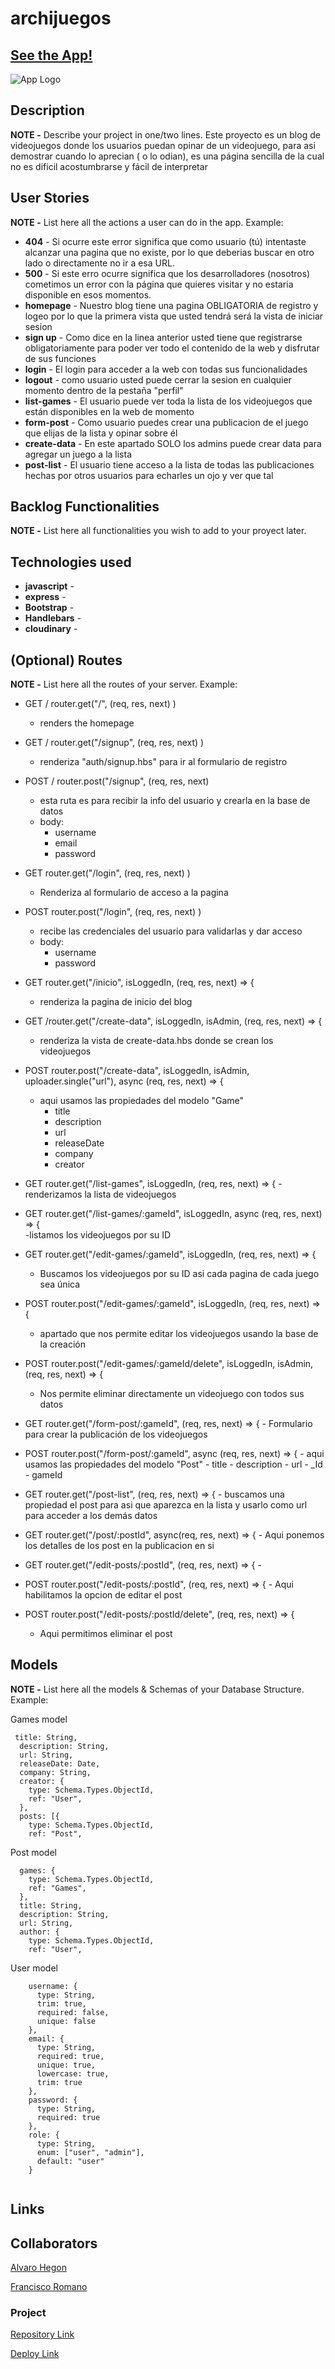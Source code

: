 # archijuegos

## [See the App!](https://archijuegos.adaptable.app/)

![App Logo](https://github.com/Franromano130/archijuegos/assets/128600279/f9d84277-6d9b-4dab-9fb0-065723295a9e)


## Description

**NOTE -** Describe your project in one/two lines.
Este proyecto es un blog de videojuegos donde los usuarios puedan opinar de un videojuego, para asi demostrar cuando lo aprecian ( o lo odian), es una página sencilla de la cual no es dificil acostumbrarse y fácil de interpretar 
 
## User Stories

**NOTE -**  List here all the actions a user can do in the app. Example:

- **404** - Si ocurre este error significa que como usuario (tú) intentaste alcanzar una pagina que no existe, por lo que deberias buscar en otro lado o directamente no ir a esa URL. 
- **500** - Si este erro ocurre significa que los desarrolladores (nosotros) cometimos un error con la página que quieres visitar y no estaria disponible en esos momentos.
- **homepage** - Nuestro blog tiene una pagina OBLIGATORIA de registro y logeo por lo que la primera vista que usted tendrá será la vista de iniciar sesion
- **sign up** - Como dice en la linea anterior usted tiene que registrarse obligatoriamente para poder ver todo el contenido de la web  y disfrutar de sus funciones  
- **login** - El login para acceder a la web con todas sus funcionalidades 
- **logout** - como usuario usted puede cerrar la sesion en cualquier momento dentro de la pestaña "perfil"
- **list-games** - El usuario puede ver toda la lista de los videojuegos que están disponibles en la web de momento
- **form-post** - Como usuario puedes crear una publicacion de el juego que elijas de la lista y opinar sobre él
- **create-data** - En este apartado SOLO los admins puede crear data para agregar un juego a la lista 
- **post-list** - El usuario tiene acceso a la lista de todas las publicaciones hechas por otros usuarios para echarles un ojo y ver que tal

## Backlog Functionalities

**NOTE -** List here all functionalities you wish to add to your proyect later.

## Technologies used

- **javascript** -
- **express** -
- **Bootstrap** -
- **Handlebars** -
- **cloudinary** -


## (Optional) Routes

**NOTE -** List here all the routes of your server. Example:

- GET / router.get("/", (req, res, next) )
  - renders the homepage
- GET / router.get("/signup", (req, res, next) ) 
  - renderiza "auth/signup.hbs" para ir al formulario de registro
- POST / router.post("/signup", (req, res, next)
  - esta ruta es para recibir la info del usuario y crearla en la base de datos
  - body:
    - username
    - email
    - password
- GET router.get("/login", (req, res, next) ) 
  - Renderiza al formulario de acceso a la pagina
- POST router.post("/login", (req, res, next) ) 
  - recibe las credenciales del usuario para validarlas y dar acceso
  - body:
    - username
    - password

- GET router.get("/inicio", isLoggedIn, (req, res, next) => {
  -  renderiza la pagina de inicio del blog
- GET /router.get("/create-data", isLoggedIn, isAdmin, (req, res, next) => {
  - renderiza la vista de create-data.hbs donde se crean los videojuegos

- POST router.post("/create-data", isLoggedIn, isAdmin, uploader.single("url"), async (req, res, next) => {
   - aqui usamos las propiedades del modelo "Game"
      - title
      - description
      - url
      - releaseDate
      - company
      - creator
- GET router.get("/list-games", isLoggedIn, (req, res, next) => {
    -renderizamos la lista de videojuegos
- GET router.get("/list-games/:gameId", isLoggedIn, async (req, res, next) => {   
     -listamos los videojuegos por su ID 
- GET router.get("/edit-games/:gameId", isLoggedIn, (req, res, next) => {   
     -   Buscamos los videojuegos por su ID asi cada pagina de cada juego sea única 
- POST router.post("/edit-games/:gameId", isLoggedIn, (req, res, next) => {
     - apartado que nos permite editar los videojuegos usando la base de la creación
- POST router.post("/edit-games/:gameId/delete", isLoggedIn, isAdmin, (req, res, next) => {
     - Nos permite eliminar directamente un videojuego con todos sus datos
- GET router.get("/form-post/:gameId", (req, res, next) => {
      - Formulario para crear la publicación de los videojuegos
- POST router.post("/form-post/:gameId", async (req, res, next) => {
      - aqui usamos las propiedades del modelo "Post"
            - title
            - description
            - url
            - _Id
            - gameId
- GET router.get("/post-list", (req, res, next) => {
      - buscamos una propiedad el post para asi que aparezca en la lista y usarlo como url para acceder a los demás datos
- GET router.get("/post/:postId", async(req, res, next) => {
      - Aqui ponemos los detalles de los post en la publicacion en si
- GET router.get("/edit-posts/:postId", (req, res, next) => {
      -
- POST router.post("/edit-posts/:postId", (req, res, next) => {
      - Aqui habilitamos la opcion de editar el post
- POST router.post("/edit-posts/:postId/delete", (req, res, next) => {
     - Aqui permitimos eliminar el post




## Models

**NOTE -** List here all the models & Schemas of your Database Structure. Example: 

Games model
 
```
 title: String,
  description: String,
  url: String,
  releaseDate: Date,
  company: String,
  creator: {
    type: Schema.Types.ObjectId,
    ref: "User",
  },
  posts: [{
    type: Schema.Types.ObjectId,
    ref: "Post",
```

Post model

```
  games: {
    type: Schema.Types.ObjectId,
    ref: "Games",
  },
  title: String,
  description: String,
  url: String,
  author: {
    type: Schema.Types.ObjectId,
    ref: "User",
``` 

User model


```
    username: {
      type: String,
      trim: true, 
      required: false,
      unique: false
    },
    email: {
      type: String,
      required: true,
      unique: true,
      lowercase: true,
      trim: true
    },
    password: {
      type: String,
      required: true
    },
    role: {
      type: String,
      enum: ["user", "admin"],
      default: "user"
    }


``` 


## Links

## Collaborators

[Alvaro Hegon](https://github.com/alvaritohegon)

[Francisco Romano](https://github.com/Franromano130)

### Project

[Repository Link](https://github.com/Franromano130/archijuegos)

[Deploy Link](www.your-deploy-url-here.com)
